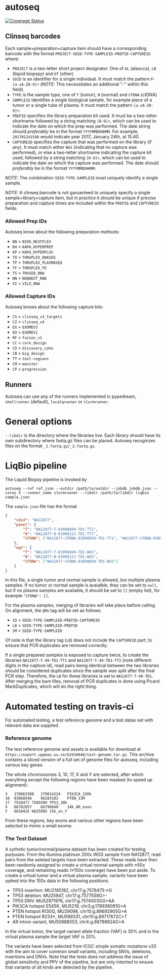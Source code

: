 # autoseq

[![Coverage Status](https://coveralls.io/repos/github/clinseq/autoseq/badge.svg?branch=master)](https://coveralls.io/github/clinseq/autoseq?branch=master)

## Clinseq barcodes

Each sample+preparation+capture item should have a corresponding barcode with the format `PROJECT-SDID-TYPE-SAMPLEID-PREPID-CAPTUREID` where:

* `PROJECT` is a two-letter short project designator. One of `AL` (alascca), `LB` (liquid biopspy) and `OT` (other)
* `SDID` is an identifier for a single individual. It must match the pattern `P-[a-zA-Z0-9]+` (*NOTE:* This necessitates an additional "-" within this field).
* `TYPE` is the sample type, one of `T` (tumor), `N` (normal) and `CFDNA` (ctDNA)
* `SAMPLEID` identifies a single biological sample, for example piece of a tumor or a single tube of plasma. It must match the pattern `[a-zA-Z0-9]+`.
* `PREPID` specifies the library preparation kit used. It must be a two-letter shortname followed by a string matching `[0-9]+`, which can be used to indicate the date on which the prep was performed. The date string should *preferably* be in the format `YYYYMMDDHHMM`. For example, `201701241540` would indicate year 2017, January 24th, at 15:40.
* `CAPTUREID` specifies the capture that was performed on the library (if any). It must match either `WGS` (indicating that no capture was performed), or else a two-letter shortname indicating the capture kit used, followed by a string matching `[0-9]+`, which can be used to indicate the date on which the capture was performed. The date should *preferably* be in the format `YYYYMMDDHHMM`.

*NOTE:* The combination `SDID-TYPE-SAMPLEID` must uniquely identify a single sample.

*NOTE:* A clinseq barcode is not garuanteed to uniquely specify a single sample+library+capture item, but in practice it should be unique if precise preparation and capture times are included within the `PREPID` and `CAPTUREID` fields.

### Allowed Prep IDs

Autoseq know about the following preparation methods: 

* `BN` = `BIOO_NEXTFLEX`
* `KH` = `KAPA_HYPERPREP`
* `KP` = `KAPA_HYPERPLUS`
* `TD` = `THRUPLEX_DNASEQ`
* `TP` = `THRUPLEX_PLASMASEQ`
* `TF` = `THRUPLEX_FD`
* `TS` = `TRUSEQ_RNA`
* `NN` = `NEBNEXT_RNA`
* `VI` = `VILO_RNA`            

### Allowed Capture IDs

Autoseq knows about the following capture kits:

* `CS` = `clinseq_v3_targets`
* `CZ` = `clinseq_v4`
* `EX` = `EXOMEV3`
* `EO` = `EXOMEV1`
* `RF` = `fusion_v1`
* `CC` = `core_design`
* `CD` = `discovery_coho`
* `CB` = `big_design`
* `TT` = `test-regions`
* `CM` = `monitor`
* `CP` = `progression`

## Runners

Autoseq can use any of the runners implemented in pypedream, `shellrunner` (default), `localqrunner` or `slurmrunner`.

# General options

`--libdir` is the directory where the libraries live. Each library should have its own subdirectory where fastq.gz files can be placed. Autoseq recoginzes files on the format `_1.fastq.gz/_2.fastq.gz`.


# LiqBio pipeline

The Liquid Biopsy pipeline is invoked by

~~~
autoseq --ref ref.json --outdir /path/to/outdir --jobdb jobdb.json --cores 5 --runner_name slurmrunner --libdir /path/to/libdir liqbio sample.json
~~~

The `sample.json` file has the format

~~~json
{
    "sdid": "NA12877",
    "panel": {
        "T": "NA12877-T-03098849-TD1-TT1",
        "N": "NA12877-N-03098121-TD1-TT1",
        "CFDNA": ["NA12877-CFDNA-03098850-TD1-TT1", "NA12877-CFDNA-03098850-TD2-TT1"]
    },
    "wgs": {
        "T": "NA12877-T-03098849-TD1-WGS",
        "N": "NA12877-N-03098121-TD1-WGS",
        "CFDNA": ["NA12877-CFDNA-03098850-TD1-WGS"]
    }
}

~~~

In this file, a single tumor and normal sample is allowed, but multiple plasma samples. If no tumor or normal sample is avaialble, they can be set to `null`, but if no plasma samples are available, it should be set to `[]` (empty list), for example `"CFDNA": []`.

For the plasma samples, merging of libraries will take place before calling. On alignment, the `@RG` tag will be set as follows: 

* `ID` = `SDID-TYPE-SAMPLEID-PREPID-CAPTUREID`
* `LB` = `SDID-TYPE-SAMPLEID-PREPID`
* `SM` = `SDID-TYPE-SAMPLEID`

Of note is that the library tag (`LB`) does not include the `CAPTUREID` part, to ensure that PCR duplicates are removed correctly. 

If a single prepared samples is exposed to capture twice, to create the libraries `NA12877-T-49-TD1-TT1` and `NA12877-T-49-TD1-TT2` (note different digits in the capture id), read pairs being identical between the two libraries should be considered duplicates since the sample was split after the final PCR step. Therefore, the `LB` for these libraries is set to `NA12877-T-49-TD1`. After merging the bam files, removal of PCR duplicates is done using Picard MarkDuplicates, which will do the right thing. 

# Automated testing on travis-ci

For automated testing, a test reference genome and a test datas set with relevant data are supplied. 

### Reference genome

The test reference genome and assets is available for download at `https://export.uppmax.uu.se/b2010040/test-genome.tar.gz`. This archive contains a sliced version of a full set of genome files for autoseq, including various key genes. 

The whole chromosomes 3, 10, 17, X and Y are selected, after which everything except the following regions have been masked (to speed up alignment):

~~~
3	178863388	179014224	PIK3CA_150k
10	83068546	96283182	PTEN_13M
17	7558477	7589399	TP53_30k
X	66782057	66796840	14k_AR_exon
Y	6810425	6825985	15k_on_Y
~~~

From these regions, key exons and various other regions have been selected to mimic a small exome. 

### The Test Dataset

A sythetic tumor/normal/plasma dataset has been created for testing purpuses. From the illumina platinum 200x WGS sample from NA12877, read pairs from the seleted targets have been extracted. These reads have then been randomly assigned to create a virtual normal sample with ≈50x coverage, and remaining reads (≈150x coverage) have been put aside. To create a virtual tumor and a virtual plasma sample, variants have been spiked into the 150x data in the following positions: 

* TP53 insertion: MU2185182, chr17:g.7578475->G
* TP53 deletion: MU25947, chr17:g.7577558G>-
* TP53 DNV: MU52971976, chr17:g.7574003GG>AA
* PIK3CA hotspot E545K, MU5219, chr3:g.178936091G>A
* PTEN hotspot R130Q, MU29098, chr10:g.89692905G>A
* PTEN hotspot R233*, MU589331, chr10:g.89717672C>T
* AR intron variant, MU50988553, chrX:g.66788924G>A

In the virtual tumor, the target variant allele fraction (VAF) is 30% and in the virtual plasma sample the target VAF is 20%. 

The variants have been selected from ICGC simple somatic mutations v20 with the aim to cover common small variants, including SNVs, deletions, insertions and DNVs. Note that the tests does not address the issue of global sensitivity and PPV of the pipeline, but are only intented to ensure that variants of all kinds are detected by the pipeline. 

